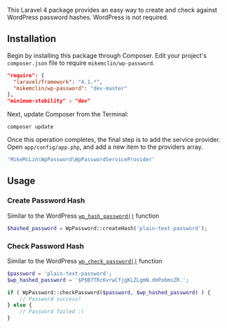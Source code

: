 This Laravel 4 package provides an easy way to create and check against WordPress password hashes. WordPress is not required.


Installation
------------

Begin by installing this package through Composer. Edit your project's `composer.json` file to require `mikemclin/wp-password`.

```json
"require": {
  "laravel/framework": "4.1.*",
  "mikemclin/wp-password": "dev-master"
},
"minimum-stability" : "dev"
```


Next, update Composer from the Terminal:

```shell
composer update
```

Once this operation completes, the final step is to add the service provider. Open `app/config/app.php`, and add a new item to the providers array.

```php
'MikeMcLin\WpPassword\WpPasswordServiceProvider'
```


Usage
-----

### Create Password Hash

Similar to the WordPress [`wp_hash_password()`](http://codex.wordpress.org/Function_Reference/wp_hash_password) function

```php
$hashed_password = WpPassword::createHash('plain-text-password');
```

### Check Password Hash

Similar to the WordPress [`wp_check_password()`](http://codex.wordpress.org/Function_Reference/wp_check_password) function

```php
$password = 'plain-text-password';
$wp_hashed_password = '$P$B7TRc6vrwCfjgKLZLgmN.dmPo6msZR.';

if ( WpPassword::checkPassword($password, $wp_hashed_password) ) {
    // Password success!
} else {
    // Password failed :(
}
```